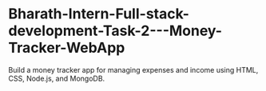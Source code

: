 # Bharath-Intern-Full-stack-development-Task-2---Money-Tracker-WebApp
Build a money tracker app for managing expenses and income using HTML, CSS, Node.js, and MongoDB.
